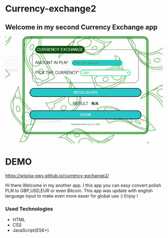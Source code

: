 # Currency-exchange2

## Welcome in my second Currency Exchange app

![How to use it](Images/exchangea.gif)

# DEMO
https://wisnia-owy.github.io/currency-exchange2/

Hi there.Welcome in my another app. I this app you can easy convert polish PLN to
GBP,USD,EUR or even Bitcoin. This app was update with english language input to make 
even more easer for global use :) Enjoy !

### Used Technologies

- HTML
- CSS
- JavaScript(ES6+)
